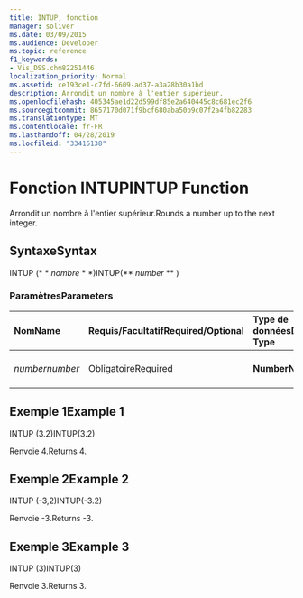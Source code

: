 ```yaml
---
title: INTUP, fonction
manager: soliver
ms.date: 03/09/2015
ms.audience: Developer
ms.topic: reference
f1_keywords:
- Vis_DSS.chm82251446
localization_priority: Normal
ms.assetid: ce193ce1-c7fd-6609-ad37-a3a28b30a1bd
description: Arrondit un nombre à l'entier supérieur.
ms.openlocfilehash: 405345ae1d22d599df85e2a640445c8c681ec2f6
ms.sourcegitcommit: 8657170d071f9bcf680aba50b9c07f2a4fb82283
ms.translationtype: MT
ms.contentlocale: fr-FR
ms.lasthandoff: 04/28/2019
ms.locfileid: "33416138"
---
```

# <a name="intup-function"></a><span data-ttu-id="dd339-103">Fonction INTUP</span><span class="sxs-lookup"><span data-stu-id="dd339-103">INTUP Function</span></span>

<span data-ttu-id="dd339-104">Arrondit un nombre à l'entier supérieur.</span><span class="sxs-lookup"><span data-stu-id="dd339-104">Rounds a number up to the next integer.</span></span>
  
## <a name="syntax"></a><span data-ttu-id="dd339-105">Syntaxe</span><span class="sxs-lookup"><span data-stu-id="dd339-105">Syntax</span></span>

<span data-ttu-id="dd339-106">INTUP (\* \* *nombre* \* \*)</span><span class="sxs-lookup"><span data-stu-id="dd339-106">INTUP(\*\* *number* \*\* )</span></span> 
  
### <a name="parameters"></a><span data-ttu-id="dd339-107">Paramètres</span><span class="sxs-lookup"><span data-stu-id="dd339-107">Parameters</span></span>

|<span data-ttu-id="dd339-108">**Nom**</span><span class="sxs-lookup"><span data-stu-id="dd339-108">**Name**</span></span>|<span data-ttu-id="dd339-109">**Requis/Facultatif**</span><span class="sxs-lookup"><span data-stu-id="dd339-109">**Required/Optional**</span></span>|<span data-ttu-id="dd339-110">**Type de données**</span><span class="sxs-lookup"><span data-stu-id="dd339-110">**Data Type**</span></span>|<span data-ttu-id="dd339-111">**Description**</span><span class="sxs-lookup"><span data-stu-id="dd339-111">**Description**</span></span>|
|:-----|:-----|:-----|:-----|
| <span data-ttu-id="dd339-112">_number_</span><span class="sxs-lookup"><span data-stu-id="dd339-112">_number_</span></span> <br/> |<span data-ttu-id="dd339-113">Obligatoire</span><span class="sxs-lookup"><span data-stu-id="dd339-113">Required</span></span>  <br/> |<span data-ttu-id="dd339-114">**Number**</span><span class="sxs-lookup"><span data-stu-id="dd339-114">**Number**</span></span> <br/> |<span data-ttu-id="dd339-115">Nombre à arrondir à la valeur supérieure</span><span class="sxs-lookup"><span data-stu-id="dd339-115">The number to round up.</span></span>  <br/> |
   
## <a name="example-1"></a><span data-ttu-id="dd339-116">Exemple 1</span><span class="sxs-lookup"><span data-stu-id="dd339-116">Example 1</span></span>

<span data-ttu-id="dd339-117">INTUP (3.2)</span><span class="sxs-lookup"><span data-stu-id="dd339-117">INTUP(3.2)</span></span>
  
<span data-ttu-id="dd339-118">Renvoie 4.</span><span class="sxs-lookup"><span data-stu-id="dd339-118">Returns 4.</span></span>
  
## <a name="example-2"></a><span data-ttu-id="dd339-119">Exemple 2</span><span class="sxs-lookup"><span data-stu-id="dd339-119">Example 2</span></span>

<span data-ttu-id="dd339-120">INTUP (-3,2)</span><span class="sxs-lookup"><span data-stu-id="dd339-120">INTUP(-3.2)</span></span>
  
<span data-ttu-id="dd339-121">Renvoie -3.</span><span class="sxs-lookup"><span data-stu-id="dd339-121">Returns -3.</span></span>
  
## <a name="example-3"></a><span data-ttu-id="dd339-122">Exemple 3</span><span class="sxs-lookup"><span data-stu-id="dd339-122">Example 3</span></span>

<span data-ttu-id="dd339-123">INTUP (3)</span><span class="sxs-lookup"><span data-stu-id="dd339-123">INTUP(3)</span></span>
  
<span data-ttu-id="dd339-124">Renvoie 3.</span><span class="sxs-lookup"><span data-stu-id="dd339-124">Returns 3.</span></span>
  


